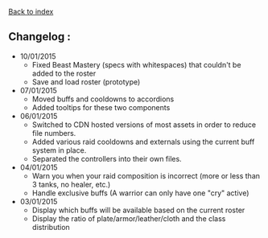 [Back to index](https://github.com/KyneSilverhide/WoWRoster)

## Changelog :
* 10/01/2015
  * Fixed Beast Mastery (specs with whitespaces) that couldn't be added to the roster
  * Save and load roster (prototype)
* 07/01/2015
  * Moved buffs and cooldowns to accordions
  * Added tooltips for these two components
* 06/01/2015
  * Switched to CDN hosted versions of most assets in order to reduce file numbers.
  * Added various raid cooldowns and externals using the current buff system in place.
  * Separated the controllers into their own files.
* 04/01/2015
  * Warn you when your raid composition is incorrect (more or less than 3 tanks, no healer, etc.)
  * Handle exclusive buffs (A warrior can only have one "cry" active)
* 03/01/2015
  * Display which buffs will be available based on the current roster
  * Display the ratio of plate/armor/leather/cloth and the class distribution
